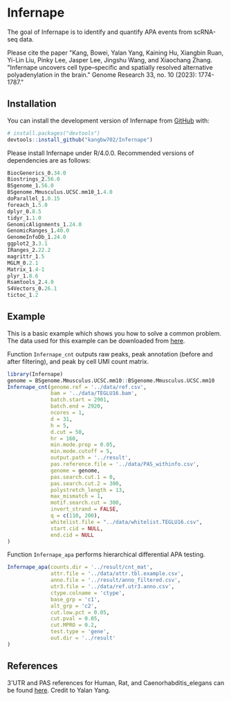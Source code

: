 
<!-- README.md is generated from README.Rmd. Please edit that file -->

# Infernape

<!-- badges: start -->
<!-- badges: end -->

The goal of Infernape is to identify and quantify APA events from
scRNA-seq data.

Please cite the paper "Kang, Bowei, Yalan Yang, Kaining Hu, Xiangbin Ruan, Yi-Lin Liu, Pinky Lee, Jasper Lee, Jingshu Wang, and Xiaochang Zhang. "Infernape uncovers cell type–specific and spatially resolved alternative polyadenylation in the brain." Genome Research 33, no. 10 (2023): 1774-1787."

## Installation

You can install the development version of Infernape from
[GitHub](https://github.com/) with:

``` r
# install.packages("devtools")
devtools::install_github("kangbw702/Infernape")
```
Please install Infernape under R/4.0.0. Recommended versions of dependencies are as follows:

``` r
BiocGenerics_0.34.0
Biostrings_2.56.0
BSgenome_1.56.0
BSgenome.Mmusculus.UCSC.mm10_1.4.0
doParallel_1.0.15
foreach_1.5.0
dplyr_0.8.5
tidyr_1.1.0 
GenomicAlignments_1.24.0
GenomicRanges_1.40.0
GenomeInfoDb_1.24.0
ggplot2_3.3.1
IRanges_2.22.2
magrittr_1.5
MGLM_0.2.1
Matrix_1.4-1
plyr_1.8.6
Rsamtools_2.4.0
S4Vectors_0.26.1
tictoc_1.2
```

## Example

This is a basic example which shows you how to solve a common problem.
The data used for this example can be downloaded from [here](https://www.dropbox.com/sh/pp9hoe128lfci7u/AABCtyOjxB8Ejb_ObcBw7k9ya?dl=0).

Function `Infernape_cnt` outputs raw peaks, peak annotation (before and
after filtering), and peak by cell UMI count matrix.

``` r
library(Infernape)
genome = BSgenome.Mmusculus.UCSC.mm10::BSgenome.Mmusculus.UCSC.mm10
Infernape_cnt(genome.ref = '../data/ref.csv',
              bam = '../data/TEGLU16.bam',
              batch.start = 2901,
              batch.end = 2920,
              ncores = 1,
              d = 31,
              h = 5,
              d.cut = 50,
              hr = 160,
              min.mode.prop = 0.05,
              min.mode.cutoff = 5,
              output.path = '../result',
              pas.reference.file = '../data/PAS_withinfo.csv',
              genome = genome,
              pas.search.cut.1 = 0,
              pas.search.cut.2 = 300,
              polystretch_length = 13,
              max_mismatch = 1,
              motif.search.cut = 300,
              invert_strand = FALSE,
              q = c(110, 200),
              whitelist.file = "../data/whitelist.TEGLU16.csv",
              start.cid = NULL,
              end.cid = NULL
)
```

Function `Infernape_apa` performs hierarchical differential APA testing.

``` r
Infernape_apa(counts.dir = '../result/cnt_mat',
              attr.file = '../data/attr.tbl.example.csv',
              anno.file = '../result/anno_filtered.csv',
              utr3.file = '../data/ref.utr3.anno.csv',
              ctype.colname = 'ctype',
              base_grp = 'c1',
              alt_grp = 'c2',
              cut.low.pct = 0.05,
              cut.pval = 0.05,
              cut.MPRO = 0.2,
              test.type = 'gene',
              out.dir = '../result'
)
```

## References

3'UTR and PAS references for Human, Rat, and Caenorhabditis_elegans can be found [here](https://www.dropbox.com/sh/3e5kwslflzdevfu/AAD5nyd-Bcf9GOSFw8I7YwhGa?dl=0). Credit to Yalan Yang.



<!-- What is special about using `README.Rmd` instead of just `README.md`? You can include R chunks like so: -->
<!-- ```{r cars} -->
<!-- summary(cars) -->
<!-- ``` -->
<!-- You'll still need to render `README.Rmd` regularly, to keep `README.md` up-to-date. `devtools::build_readme()` is handy for this. You could also use GitHub Actions to re-render `README.Rmd` every time you push. An example workflow can be found here: <https://github.com/r-lib/actions/tree/v1/examples>. -->
